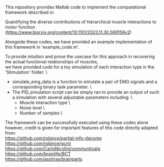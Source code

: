 This repository provides Matlab code to implement the computational framework described in:

Quantifying the diverse contributions of hierarchical muscle interactions to motor function
(https://www.biorxiv.org/content/10.1101/2023.11.30.569159v2)

Alongside these codes, we have provided an example implementation of this framework in 'example_code.m'.

To provide intuition and prove the usecase for this approach in recovering the actual functional relationships of muscles, \
we have provided code for a toy simulation of each interaction type in the 'Stimulation' folder: \
- simulate_emg_data is a function to simulate a pair of EMG signals and a corresponding binary task parameter. \
- The PID_simulation script can be simply ran to provide an output of such a simulation with several adjustable parameters including: \
    - Muscle interaction type \
    - Noise level \
    - Number of samples \




The framework can be successfully executed using these codes alone however, credit is given for important features of this code directly adapted from: \
https://github.com/robince/partial-info-decomp \
https://github.com/robince/gcmi \
https://github.com/CarloNicolini/communityalg \
https://github.com/brainlife/BCT \
https://github.com/asotiras/brainparts
